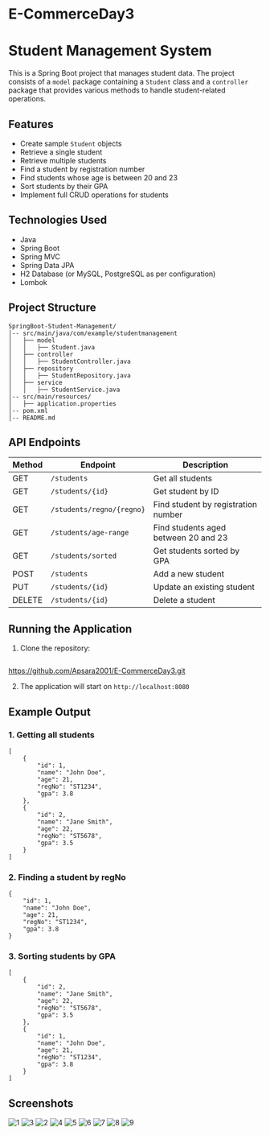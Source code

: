 # E-CommerceDay3
# Student Management System

This is a Spring Boot project that manages student data. The project consists of a `model` package containing a `Student` class and a `controller` package that provides various methods to handle student-related operations.

## Features
- Create sample `Student` objects
- Retrieve a single student
- Retrieve multiple students
- Find a student by registration number
- Find students whose age is between 20 and 23
- Sort students by their GPA
- Implement full CRUD operations for students

## Technologies Used
- Java
- Spring Boot
- Spring MVC
- Spring Data JPA
- H2 Database (or MySQL, PostgreSQL as per configuration)
- Lombok

## Project Structure
```
SpringBoot-Student-Management/
│-- src/main/java/com/example/studentmanagement
│   ├── model
│   │   ├── Student.java
│   ├── controller
│   │   ├── StudentController.java
│   ├── repository
│   │   ├── StudentRepository.java
│   ├── service
│   │   ├── StudentService.java
│-- src/main/resources/
│   ├── application.properties
│-- pom.xml
│-- README.md
```

## API Endpoints
| Method | Endpoint                  | Description |
|--------|---------------------------|-------------|
| GET    | `/students`                | Get all students |
| GET    | `/students/{id}`            | Get student by ID |
| GET    | `/students/regno/{regno}`   | Find student by registration number |
| GET    | `/students/age-range`       | Find students aged between 20 and 23 |
| GET    | `/students/sorted`          | Get students sorted by GPA |
| POST   | `/students`                 | Add a new student |
| PUT    | `/students/{id}`            | Update an existing student |
| DELETE | `/students/{id}`            | Delete a student |

## Running the Application
1. Clone the repository:
   ```sh
https://github.com/Apsara2001/E-CommerceDay3.git



2. The application will start on `http://localhost:8080`

## Example Output
### 1. Getting all students
```
[
    {
        "id": 1,
        "name": "John Doe",
        "age": 21,
        "regNo": "ST1234",
        "gpa": 3.8
    },
    {
        "id": 2,
        "name": "Jane Smith",
        "age": 22,
        "regNo": "ST5678",
        "gpa": 3.5
    }
]
```

### 2. Finding a student by regNo
```
{
    "id": 1,
    "name": "John Doe",
    "age": 21,
    "regNo": "ST1234",
    "gpa": 3.8
}
```

### 3. Sorting students by GPA
```
[
    {
        "id": 2,
        "name": "Jane Smith",
        "age": 22,
        "regNo": "ST5678",
        "gpa": 3.5
    },
    {
        "id": 1,
        "name": "John Doe",
        "age": 21,
        "regNo": "ST1234",
        "gpa": 3.8
    }
]
```


## Screenshots
![1](https://github.com/user-attachments/assets/84881694-8ed0-4972-8b87-d9cdea8bfc90)
![3](https://github.com/user-attachments/assets/bdf53d75-f2d2-4216-bc6b-4e8c9166c99d)
![2](https://github.com/user-attachments/assets/27d1b3dd-d95c-4ddb-8877-97abea2f3c5b)
![4](https://github.com/user-attachments/assets/3ef45c85-6fb1-4f26-b64c-17e4e90ab8a0)
![5](https://github.com/user-attachments/assets/7aab7f57-eef9-4541-a4bd-2edd84d02cb8)
![6](https://github.com/user-attachments/assets/49131e3a-9050-4630-a8fc-39093cac5c8b)
![7](https://github.com/user-attachments/assets/28d7b18c-a857-4ca7-9d51-b1b1f41861cc)
![8](https://github.com/user-attachments/assets/e4440790-56cc-470a-8fcc-0ffaefeb6d8c)
![9](https://github.com/user-attachments/assets/4c0b63a2-8afc-4038-aefe-09e05c12eed0)


```




